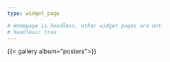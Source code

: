 ```yaml
---
type: widget_page

# Homepage is headless, other widget pages are not.
# headless: true
---
```

{{< gallery album="posters">}}
